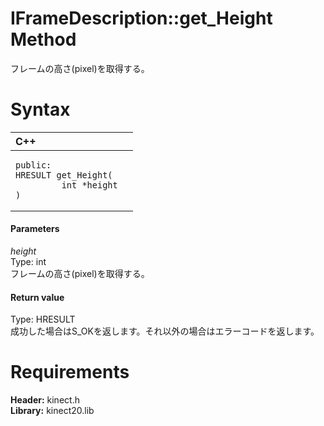 IFrameDescription::get\_Height Method  
=====================================  

フレームの高さ(pixel)を取得する。 <span id="syntaxSection"></span>

Syntax  
======  

<table>
<colgroup>
<col width="100%" />
</colgroup>
<thead>
<tr class="header">
<th align="left">C++</th>
</tr>
</thead>
<tbody>
<tr class="odd">
<td align="left"><pre><code>public:  
HRESULT get_Height(  
         int *height  
)</code></pre></td>
</tr>
</tbody>
</table>

<span id="ID4EG"></span>
#### Parameters  

*height*    
Type: int  
フレームの高さ(pixel)を取得する。  

<span id="ID4EP"></span>
#### Return value  

Type: HRESULT  
成功した場合はS\_OKを返します。それ以外の場合はエラーコードを返します。  

<span id="requirements"></span>

Requirements  
============  

**Header:** kinect.h  
**Library:** kinect20.lib  



<!--Please do not edit the data in the comment block below.-->
<!--
TOCTitle : get_Height Method
RLTitle : IFrameDescription::get_Height Method
KeywordK : get_Height method
KeywordK : IFrameDescription::get_Height method
KeywordF : IFrameDescription::get_Height
KeywordF : get_Height
KeywordF : Microsoft.Kinect.kinect.IFrameDescription.get_Height(int)
KeywordA : M:Microsoft.Kinect.kinect.IFrameDescription.get_Height(int)
AssetID : M:Microsoft.Kinect.kinect.IFrameDescription.get_Height(int)
Locale : en-us
CommunityContent : 1
APIType : Managed
APILocation : 
APIName : Microsoft.Kinect.kinect.IFrameDescription::get_Height
TargetOS : Windows
TopicType : kbSyntax
DevLang : C++
DocSet : K4Wv2
ProjType : K4Wv2Proj
Technology : Kinect for Windows
Product : Kinect for Windows SDK v2
productversion : 20
-->
